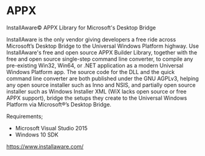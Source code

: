 # APPX
InstallAware© APPX Library for Microsoft's Desktop Bridge

InstallAware is the only vendor giving developers a free ride across Microsoft’s Desktop Bridge to the Universal Windows Platform highway. Use InstallAware's free and open source APPX Builder Library, together with the free and open source single-step command line converter, to compile any pre-existing Win32, Win64, or .NET application as a modern Universal Windows Platform app. The source code for the DLL and the quick command line converter are both published under the GNU AGPLv3, helping any open source installer such as Inno and NSIS, and partially open source installer such as Windows Installer XML (WiX lacks open source or free APPX support), bridge the setups they create to the Universal Windows Platform via Microsoft®’s Desktop Bridge.

Requirements;
- Microsoft Visual Studio 2015
- Windows 10 SDK

https://www.installaware.com/
